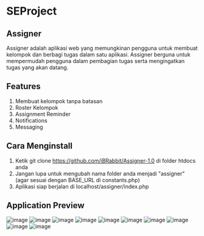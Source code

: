 # SEProject

## Assigner 

Assigner adalah aplikasi web yang memungkinan pengguna untuk membuat kelompok dan berbagi tugas dalam satu aplikasi. Assigner berguna untuk mempermudah pengguna dalam pembagian tugas serta mengingatkan tugas yang akan datang.

## Features
1. Membuat kelompok tanpa batasan
2. Roster Kelompok
3. Assignment Reminder
4. Notifications
5. Messaging

## Cara Menginstall
1. Ketik git clone https://github.com/iBRabbit/Assigner-1.0 di folder htdocs anda
2. Jangan lupa untuk mengubah nama folder anda menjadi "assigner" (agar sesuai dengan BASE_URL di constants.php)
3. Aplikasi siap berjalan di localhost/assigner/index.php

## Application Preview
![image](https://github.com/iBRabbit/Assigner-1.0/assets/50369069/5cab9ee9-f863-4f47-a5c6-1c86cae6c56f)
![image](https://github.com/iBRabbit/Assigner-1.0/assets/50369069/02930136-b6bf-4943-94be-5670abcd4999)
![image](https://github.com/iBRabbit/Assigner-1.0/assets/50369069/9c3dab9e-b029-4557-b355-d93434d2a8f5)
![image](https://github.com/iBRabbit/Assigner-1.0/assets/50369069/fb416015-6ab3-46c3-bfc2-b7ab3f597d41)
![image](https://github.com/iBRabbit/Assigner-1.0/assets/50369069/ded9b8dc-4f70-4acf-b2a9-a07f96bb1449)
![image](https://github.com/iBRabbit/Assigner-1.0/assets/50369069/491b32dd-6e7a-48e9-a042-bbb29710aae0)
![image](https://github.com/iBRabbit/Assigner-1.0/assets/50369069/35560191-3b0b-45f2-ae9f-eb4e400a6e3f)
![image](https://github.com/iBRabbit/Assigner-1.0/assets/50369069/3b620945-7584-4248-9d35-209f6841389a)
![image](https://github.com/iBRabbit/Assigner-1.0/assets/50369069/ab8efc60-7dee-4ba6-a7f2-fa0fb4f55ae9)
![image](https://github.com/iBRabbit/Assigner-1.0/assets/50369069/0a221f9e-037a-4154-bf3a-6a5d93f3cc5c)

